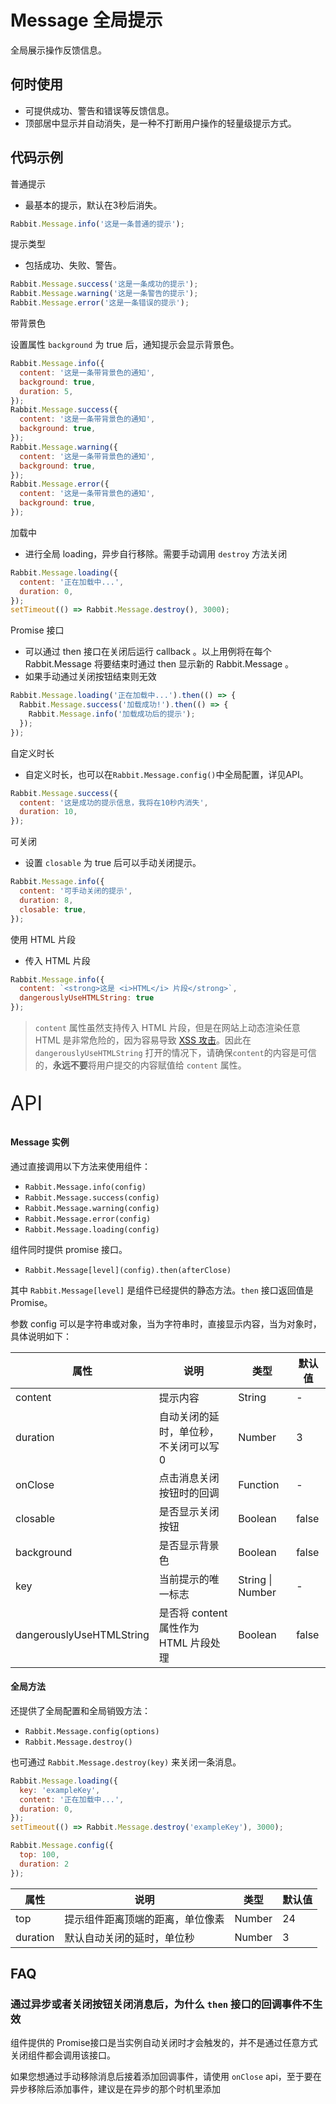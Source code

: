 # Message 全局提示

全局展示操作反馈信息。

## 何时使用

- 可提供成功、警告和错误等反馈信息。
- 顶部居中显示并自动消失，是一种不打断用户操作的轻量级提示方式。

## 代码示例

普通提示

- 最基本的提示，默认在3秒后消失。

```js
Rabbit.Message.info('这是一条普通的提示');
```

提示类型

- 包括成功、失败、警告。

```js
Rabbit.Message.success('这是一条成功的提示');
Rabbit.Message.warning('这是一条警告的提示');
Rabbit.Message.error('这是一条错误的提示');
```

带背景色

设置属性 `background`  为 true 后，通知提示会显示背景色。

```js
Rabbit.Message.info({
  content: '这是一条带背景色的通知',
  background: true,
  duration: 5,
});
Rabbit.Message.success({
  content: '这是一条带背景色的通知',
  background: true,
});
Rabbit.Message.warning({
  content: '这是一条带背景色的通知',
  background: true,
});
Rabbit.Message.error({
  content: '这是一条带背景色的通知',
  background: true,
});
```

加载中

- 进行全局 loading，异步自行移除。需要手动调用 `destroy` 方法关闭

```javascript
Rabbit.Message.loading({
  content: '正在加载中...',
  duration: 0,
});
setTimeout(() => Rabbit.Message.destroy(), 3000);
```

Promise 接口

- 可以通过 then 接口在关闭后运行 callback 。以上用例将在每个 Rabbit.Message 将要结束时通过 then 显示新的 Rabbit.Message 。
- 如果手动通过关闭按钮结束则无效

```js
Rabbit.Message.loading('正在加载中...').then(() => {
  Rabbit.Message.success('加载成功!').then(() => {
    Rabbit.Message.info('加载成功后的提示');
  });
});
```

自定义时长 

- 自定义时长，也可以在`Rabbit.Message.config()`中全局配置，详见API。

```js
Rabbit.Message.success({
  content: '这是成功的提示信息，我将在10秒内消失',
  duration: 10,
});
```

可关闭

- 设置 `closable` 为 true 后可以手动关闭提示。

```js
Rabbit.Message.info({
  content: '可手动关闭的提示',
  duration: 8,
  closable: true,
});
```

使用 HTML 片段

- 传入 HTML 片段

```js
Rabbit.Message.info({
  content: `<strong>这是 <i>HTML</i> 片段</strong>`,
  dangerouslyUseHTMLString: true
});
```

> `content` 属性虽然支持传入 HTML 片段，但是在网站上动态渲染任意 HTML 是非常危险的，因为容易导致 [XSS 攻击](https://en.wikipedia.org/wiki/Cross-site_scripting)。因此在 `dangerouslyUseHTMLString` 打开的情况下，请确保`content`的内容是可信的，**永远不要**将用户提交的内容赋值给 `content`  属性。

<p style="font-size: 32px">API</p>

#### Message 实例

通过直接调用以下方法来使用组件：

- `Rabbit.Message.info(config)`
- `Rabbit.Message.success(config)`
- `Rabbit.Message.warning(config)`
- `Rabbit.Message.error(config)`
- `Rabbit.Message.loading(config)`

组件同时提供 promise 接口。

- `Rabbit.Message[level](config).then(afterClose)`

其中 `Rabbit.Message[level]` 是组件已经提供的静态方法。`then` 接口返回值是 Promise。

参数 config 可以是字符串或对象，当为字符串时，直接显示内容，当为对象时，具体说明如下：

| 属性       | 说明                                   | 类型            | 默认值 |
| ---------- | -------------------------------------- | --------------- | ------ |
| content    | 提示内容                               | String          | -      |
| duration   | 自动关闭的延时，单位秒，不关闭可以写 0 | Number          | 3      |
| onClose    | 点击消息关闭按钮时的回调                 | Function        | -      |
| closable   | 是否显示关闭按钮                       | Boolean         | false  |
| background | 是否显示背景色                         | Boolean         | false  |
| key        | 当前提示的唯一标志                     | String \| Number | -      |
| dangerouslyUseHTMLString | 是否将 content 属性作为 HTML 片段处理 | Boolean | false |

#### 全局方法

还提供了全局配置和全局销毁方法：

- `Rabbit.Message.config(options)`
- `Rabbit.Message.destroy()`

也可通过 `Rabbit.Message.destroy(key)` 来关闭一条消息。

```js
Rabbit.Message.loading({
  key: 'exampleKey',
  content: '正在加载中...',
  duration: 0,
});
setTimeout(() => Rabbit.Message.destroy('exampleKey'), 3000);
```

```js
Rabbit.Message.config({
  top: 100,
  duration: 2
});
```

| 属性     | 说明                             | 类型   | 默认值 |
| -------- | -------------------------------- | ------ | ------ |
| top      | 提示组件距离顶端的距离，单位像素 | Number | 24     |
| duration | 默认自动关闭的延时，单位秒       | Number | 3      |

## FAQ

### 通过异步或者关闭按钮关闭消息后，为什么 `then`  接口的回调事件不生效

组件提供的 Promise接口是当实例自动关闭时才会触发的，并不是通过任意方式关闭组件都会调用该接口。

如果您想通过手动移除消息后接着添加回调事件，请使用 `onClose` api，至于要在异步移除后添加事件，建议是在异步的那个时机里添加
